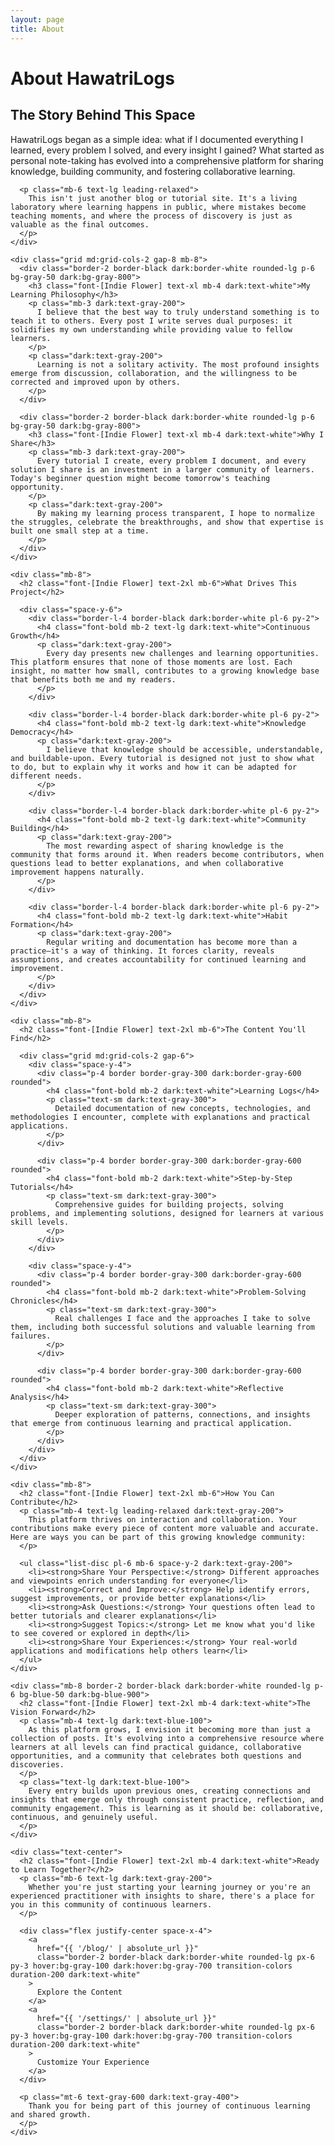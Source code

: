 ```yaml
---
layout: page
title: About
---
```


<div class="max-w-4xl mx-auto p-8">
  <h1 class="font-[Indie Flower] text-4xl mb-8 text-center">About HawatriLogs</h1>
  
  <div class="prose max-w-none">
    <div class="mb-8">
      <h2 class="font-[Indie Flower] text-2xl mb-6">The Story Behind This Space</h2>
      <p class="mb-4 text-lg leading-relaxed">
        HawatriLogs began as a simple idea: what if I documented everything I learned, every problem I solved, and every insight I gained? What started as personal note-taking has evolved into a comprehensive platform for sharing knowledge, building community, and fostering collaborative learning.
      </p>
      
      <p class="mb-6 text-lg leading-relaxed">
        This isn't just another blog or tutorial site. It's a living laboratory where learning happens in public, where mistakes become teaching moments, and where the process of discovery is just as valuable as the final outcomes.
      </p>
    </div>

    <div class="grid md:grid-cols-2 gap-8 mb-8">
      <div class="border-2 border-black dark:border-white rounded-lg p-6 bg-gray-50 dark:bg-gray-800">
        <h3 class="font-[Indie Flower] text-xl mb-4 dark:text-white">My Learning Philosophy</h3>
        <p class="mb-3 dark:text-gray-200">
          I believe that the best way to truly understand something is to teach it to others. Every post I write serves dual purposes: it solidifies my own understanding while providing value to fellow learners.
        </p>
        <p class="dark:text-gray-200">
          Learning is not a solitary activity. The most profound insights emerge from discussion, collaboration, and the willingness to be corrected and improved upon by others.
        </p>
      </div>
      
      <div class="border-2 border-black dark:border-white rounded-lg p-6 bg-gray-50 dark:bg-gray-800">
        <h3 class="font-[Indie Flower] text-xl mb-4 dark:text-white">Why I Share</h3>
        <p class="mb-3 dark:text-gray-200">
          Every tutorial I create, every problem I document, and every solution I share is an investment in a larger community of learners. Today's beginner question might become tomorrow's teaching opportunity.
        </p>
        <p class="dark:text-gray-200">
          By making my learning process transparent, I hope to normalize the struggles, celebrate the breakthroughs, and show that expertise is built one small step at a time.
        </p>
      </div>
    </div>

    <div class="mb-8">
      <h2 class="font-[Indie Flower] text-2xl mb-6">What Drives This Project</h2>
      
      <div class="space-y-6">
        <div class="border-l-4 border-black dark:border-white pl-6 py-2">
          <h4 class="font-bold mb-2 text-lg dark:text-white">Continuous Growth</h4>
          <p class="dark:text-gray-200">
            Every day presents new challenges and learning opportunities. This platform ensures that none of those moments are lost. Each insight, no matter how small, contributes to a growing knowledge base that benefits both me and my readers.
          </p>
        </div>
        
        <div class="border-l-4 border-black dark:border-white pl-6 py-2">
          <h4 class="font-bold mb-2 text-lg dark:text-white">Knowledge Democracy</h4>
          <p class="dark:text-gray-200">
            I believe that knowledge should be accessible, understandable, and buildable-upon. Every tutorial is designed not just to show what to do, but to explain why it works and how it can be adapted for different needs.
          </p>
        </div>
        
        <div class="border-l-4 border-black dark:border-white pl-6 py-2">
          <h4 class="font-bold mb-2 text-lg dark:text-white">Community Building</h4>
          <p class="dark:text-gray-200">
            The most rewarding aspect of sharing knowledge is the community that forms around it. When readers become contributors, when questions lead to better explanations, and when collaborative improvement happens naturally.
          </p>
        </div>
        
        <div class="border-l-4 border-black dark:border-white pl-6 py-2">
          <h4 class="font-bold mb-2 text-lg dark:text-white">Habit Formation</h4>
          <p class="dark:text-gray-200">
            Regular writing and documentation has become more than a practice—it's a way of thinking. It forces clarity, reveals assumptions, and creates accountability for continued learning and improvement.
          </p>
        </div>
      </div>
    </div>

    <div class="mb-8">
      <h2 class="font-[Indie Flower] text-2xl mb-6">The Content You'll Find</h2>
      
      <div class="grid md:grid-cols-2 gap-6">
        <div class="space-y-4">
          <div class="p-4 border border-gray-300 dark:border-gray-600 rounded">
            <h4 class="font-bold mb-2 dark:text-white">Learning Logs</h4>
            <p class="text-sm dark:text-gray-300">
              Detailed documentation of new concepts, technologies, and methodologies I encounter, complete with explanations and practical applications.
            </p>
          </div>
          
          <div class="p-4 border border-gray-300 dark:border-gray-600 rounded">
            <h4 class="font-bold mb-2 dark:text-white">Step-by-Step Tutorials</h4>
            <p class="text-sm dark:text-gray-300">
              Comprehensive guides for building projects, solving problems, and implementing solutions, designed for learners at various skill levels.
            </p>
          </div>
        </div>
        
        <div class="space-y-4">
          <div class="p-4 border border-gray-300 dark:border-gray-600 rounded">
            <h4 class="font-bold mb-2 dark:text-white">Problem-Solving Chronicles</h4>
            <p class="text-sm dark:text-gray-300">
              Real challenges I face and the approaches I take to solve them, including both successful solutions and valuable learning from failures.
            </p>
          </div>
          
          <div class="p-4 border border-gray-300 dark:border-gray-600 rounded">
            <h4 class="font-bold mb-2 dark:text-white">Reflective Analysis</h4>
            <p class="text-sm dark:text-gray-300">
              Deeper exploration of patterns, connections, and insights that emerge from continuous learning and practical application.
            </p>
          </div>
        </div>
      </div>
    </div>

    <div class="mb-8">
      <h2 class="font-[Indie Flower] text-2xl mb-6">How You Can Contribute</h2>
      <p class="mb-4 text-lg leading-relaxed dark:text-gray-200">
        This platform thrives on interaction and collaboration. Your contributions make every piece of content more valuable and accurate. Here are ways you can be part of this growing knowledge community:
      </p>
      
      <ul class="list-disc pl-6 mb-6 space-y-2 dark:text-gray-200">
        <li><strong>Share Your Perspective:</strong> Different approaches and viewpoints enrich understanding for everyone</li>
        <li><strong>Correct and Improve:</strong> Help identify errors, suggest improvements, or provide better explanations</li>
        <li><strong>Ask Questions:</strong> Your questions often lead to better tutorials and clearer explanations</li>
        <li><strong>Suggest Topics:</strong> Let me know what you'd like to see covered or explored in depth</li>
        <li><strong>Share Your Experiences:</strong> Your real-world applications and modifications help others learn</li>
      </ul>
    </div>

    <div class="mb-8 border-2 border-black dark:border-white rounded-lg p-6 bg-blue-50 dark:bg-blue-900">
      <h2 class="font-[Indie Flower] text-2xl mb-4 dark:text-white">The Vision Forward</h2>
      <p class="mb-4 text-lg dark:text-blue-100">
        As this platform grows, I envision it becoming more than just a collection of posts. It's evolving into a comprehensive resource where learners at all levels can find practical guidance, collaborative opportunities, and a community that celebrates both questions and discoveries.
      </p>
      <p class="text-lg dark:text-blue-100">
        Every entry builds upon previous ones, creating connections and insights that emerge only through consistent practice, reflection, and community engagement. This is learning as it should be: collaborative, continuous, and genuinely useful.
      </p>
    </div>

    <div class="text-center">
      <h2 class="font-[Indie Flower] text-2xl mb-4 dark:text-white">Ready to Learn Together?</h2>
      <p class="mb-6 text-lg dark:text-gray-200">
        Whether you're just starting your learning journey or you're an experienced practitioner with insights to share, there's a place for you in this community of continuous learners.
      </p>
      
      <div class="flex justify-center space-x-4">
        <a 
          href="{{ '/blog/' | absolute_url }}" 
          class="border-2 border-black dark:border-white rounded-lg px-6 py-3 hover:bg-gray-100 dark:hover:bg-gray-700 transition-colors duration-200 dark:text-white"
        >
          Explore the Content
        </a>
        <a 
          href="{{ '/settings/' | absolute_url }}" 
          class="border-2 border-black dark:border-white rounded-lg px-6 py-3 hover:bg-gray-100 dark:hover:bg-gray-700 transition-colors duration-200 dark:text-white"
        >
          Customize Your Experience
        </a>
      </div>
      
      <p class="mt-6 text-gray-600 dark:text-gray-400">
        Thank you for being part of this journey of continuous learning and shared growth.
      </p>
    </div>
  </div>
</div>
